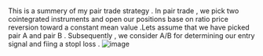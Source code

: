 ```mermaid


```

This is a summery of my pair trade strategy . In pair trade , we pick two cointegrated instruments and open our positions  base on ratio price reversion toward a constant mean value .Lets assume that we have picked pair A and pair B . Subsequently , we consider A/B for determining our entry signal and fiing a stopl loss . ![image](https://user-images.githubusercontent.com/76734519/228363389-7ce8fe8e-8060-4564-9b17-d32c70402b00.png)
